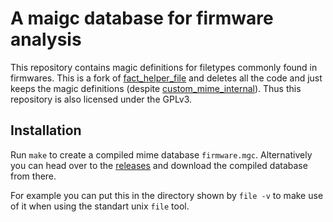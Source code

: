 # A maigc database for firmware analysis
This repository contains magic definitions for filetypes commonly found in firmwares.
This is a fork of [fact\_helper\_file][fact_helper_file]
and deletes all the code and just keeps the magic definitions (despite
[custom_mime_internal][custom_mime_internal]).
Thus this repository is also licensed under the GPLv3.

## Installation
Run `make` to create a compiled mime database `firmware.mgc`.
Alternatively you can head over to the [releases][releases] and download the
compiled database from there.

For example you can put this in the directory shown by `file -v` to make use of
it when using the standart unix `file` tool.


[fact_helper_file]: https://github.com/fkie-cad/fact_helper_file/commit/17065a2d81bfdebd3425427eefaca9857087c763
[custom_mime_internal]: https://github.com/fkie-cad/fact_helper_file/blob/17065a2d81bfdebd3425427eefaca9857087c763/fact_helper_file/mime/custom_mime_internal
[releases]: https://github.com/maringuu/firmware-magic-database/releases

